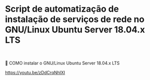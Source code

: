 <h1> Script de automatização de instalação de serviços de rede no GNU/Linux Ubuntu Server 18.04.x LTS</h1><br>

🔵 COMO instalar o GNU/Linux Ubuntu Server 18.04.x LTS

https://youtu.be/zDdCrqNhIXI
